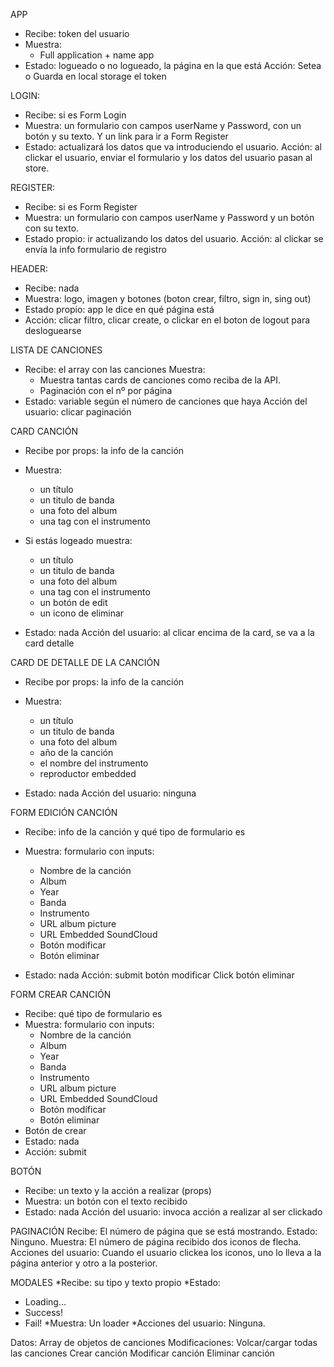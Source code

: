 APP

- Recibe: token del usuario
- Muestra:
  - Full application + name app
- Estado: logueado o no logueado, la página en la que está
  Acción: Setea o Guarda en local storage el token

LOGIN:

- Recibe: si es Form Login
- Muestra: un formulario con campos userName y Password, con un botón y su texto. Y
  un link para ir a Form Register
- Estado: actualizará los datos que va introduciendo el usuario.
  Acción: al clickar el usuario, enviar el formulario y los datos del usuario pasan al store.

REGISTER:

- Recibe: si es Form Register
- Muestra: un formulario con campos userName y Password y un botón con su texto.
- Estado propio: ir actualizando los datos del usuario.
  Acción: al clickar se envía la info formulario de registro

HEADER:

- Recibe: nada
- Muestra: logo, imagen y botones (boton crear, filtro, sign in, sing out)
- Estado propio: app le dice en qué página está
- Acción: clicar filtro, clicar create, o clickar en el boton de logout para desloguearse

LISTA DE CANCIONES

- Recibe: el array con las canciones
  Muestra:
  - Muestra tantas cards de canciones como reciba de la API.
  - Paginación con el nº por página
- Estado: variable según el número de canciones que haya
  Acción del usuario: clicar paginación

CARD CANCIÓN

- Recibe por props: la info de la canción
- Muestra:

  - un título
  - un titulo de banda
  - una foto del album
  - una tag con el instrumento

- Si estás logeado muestra:

  - un título
  - un titulo de banda
  - una foto del album
  - una tag con el instrumento
  - un botón de edit
  - un icono de eliminar

- Estado: nada
  Acción del usuario: al clicar encima de la card, se va a la card detalle

CARD DE DETALLE DE LA CANCIÓN

- Recibe por props: la info de la canción
- Muestra:

  - un título
  - un titulo de banda
  - una foto del album
  - año de la canción
  - el nombre del instrumento
  - reproductor embedded

- Estado: nada
  Acción del usuario: ninguna

FORM EDICIÓN CANCIÓN

- Recibe: info de la canción y qué tipo de formulario es
- Muestra: formulario con inputs:

  - Nombre de la canción
  - Album
  - Year
  - Banda
  - Instrumento
  - URL album picture
  - URL Embedded SoundCloud
  - Botón modificar
  - Botón eliminar

- Estado: nada
  Acción: submit botón modificar
  Click botón eliminar

FORM CREAR CANCIÓN

- Recibe: qué tipo de formulario es
- Muestra: formulario con inputs:
  - Nombre de la canción
  - Album
  - Year
  - Banda
  - Instrumento
  - URL album picture
  - URL Embedded SoundCloud
  - Botón modificar
  - Botón eliminar
- Botón de crear
- Estado: nada
- Acción: submit

BOTÓN

- Recibe: un texto y la acción a realizar (props)
- Muestra: un botón con el texto recibido
- Estado: nada
  Acción del usuario: invoca acción a realizar al ser clickado

PAGINACIÓN
Recibe: El número de página que se está mostrando.
Estado: Ninguno.
Muestra: El número de página recibido dos iconos de flecha.
Acciones del usuario: Cuando el usuario clickea los iconos, uno lo lleva a la página anterior y otro a la posterior.

MODALES
*Recibe: su tipo y texto propio
*Estado:

- Loading…
- Success!
- Fail!
  *Muestra: Un loader
  *Acciones del usuario: Ninguna.

Datos: Array de objetos de canciones
Modificaciones:
Volcar/cargar todas las canciones
Crear canción
Modificar canción
Eliminar canción
